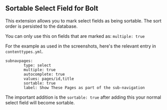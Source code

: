 ## Sortable Select Field for Bolt 

This extension allows you to mark select fields as being sortable. The sort order is persisted to the database.

You can only use this on fields that are marked as: `multiple: true`

For the example as used in the screenshots, here's the relevant entry in `contenttypes.yml`.

    subnavpages:
            type: select
            multiple: true
            autocomplete: true
            values: pages/id,title
            sortable: true
            label: Show These Pages as part of the sub-navigation
            
The important addition is the `sortable: true` after adding this your normal select field will become sortable.